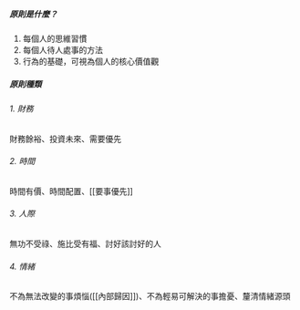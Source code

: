 ##### 原則是什麼？

1. 每個人的思維習慣
2. 每個人待人處事的方法
3. 行為的基礎，可視為個人的核心價值觀

##### 原則種類

###### 1. 財務
財務餘裕、投資未來、需要優先

###### 2. 時間
時間有價、時間配置、[[要事優先]]

###### 3. 人際
無功不受祿、施比受有福、討好該討好的人

###### 4. 情緒
不為無法改變的事煩惱([[內部歸因]])、不為輕易可解決的事擔憂、釐清情緒源頭